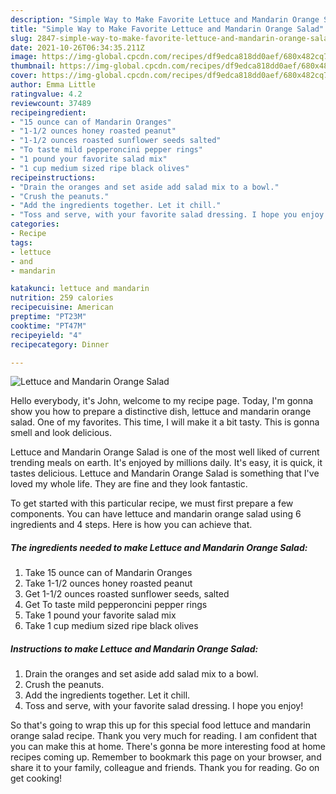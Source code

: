 ```yaml
---
description: "Simple Way to Make Favorite Lettuce and Mandarin Orange Salad"
title: "Simple Way to Make Favorite Lettuce and Mandarin Orange Salad"
slug: 2847-simple-way-to-make-favorite-lettuce-and-mandarin-orange-salad
date: 2021-10-26T06:34:35.211Z
image: https://img-global.cpcdn.com/recipes/df9edca818dd0aef/680x482cq70/lettuce-and-mandarin-orange-salad-recipe-main-photo.jpg
thumbnail: https://img-global.cpcdn.com/recipes/df9edca818dd0aef/680x482cq70/lettuce-and-mandarin-orange-salad-recipe-main-photo.jpg
cover: https://img-global.cpcdn.com/recipes/df9edca818dd0aef/680x482cq70/lettuce-and-mandarin-orange-salad-recipe-main-photo.jpg
author: Emma Little
ratingvalue: 4.2
reviewcount: 37489
recipeingredient:
- "15 ounce can of Mandarin Oranges"
- "1-1/2 ounces honey roasted peanut"
- "1-1/2 ounces roasted sunflower seeds salted"
- "To taste mild pepperoncini pepper rings"
- "1 pound your favorite salad mix"
- "1 cup medium sized ripe black olives"
recipeinstructions:
- "Drain the oranges and set aside add salad mix to a bowl."
- "Crush the peanuts."
- "Add the ingredients together. Let it chill."
- "Toss and serve, with your favorite salad dressing. I hope you enjoy!"
categories:
- Recipe
tags:
- lettuce
- and
- mandarin

katakunci: lettuce and mandarin 
nutrition: 259 calories
recipecuisine: American
preptime: "PT23M"
cooktime: "PT47M"
recipeyield: "4"
recipecategory: Dinner

---
```



![Lettuce and Mandarin Orange Salad](https://img-global.cpcdn.com/recipes/df9edca818dd0aef/680x482cq70/lettuce-and-mandarin-orange-salad-recipe-main-photo.jpg)

Hello everybody, it's John, welcome to my recipe page. Today, I'm gonna show you how to prepare a distinctive dish, lettuce and mandarin orange salad. One of my favorites. This time, I will make it a bit tasty. This is gonna smell and look delicious.

Lettuce and Mandarin Orange Salad is one of the most well liked of current trending meals on earth. It's enjoyed by millions daily. It's easy, it is quick, it tastes delicious. Lettuce and Mandarin Orange Salad is something that I've loved my whole life. They are fine and they look fantastic.




To get started with this particular recipe, we must first prepare a few components. You can have lettuce and mandarin orange salad using 6 ingredients and 4 steps. Here is how you can achieve that.

<!--inarticleads1-->

##### The ingredients needed to make Lettuce and Mandarin Orange Salad:

1. Take 15 ounce can of Mandarin Oranges
1. Take 1-1/2 ounces honey roasted peanut
1. Get 1-1/2 ounces roasted sunflower seeds, salted
1. Get To taste mild pepperoncini pepper rings
1. Take 1 pound your favorite salad mix
1. Take 1 cup medium sized ripe black olives




<!--inarticleads2-->

##### Instructions to make Lettuce and Mandarin Orange Salad:

1. Drain the oranges and set aside add salad mix to a bowl.
1. Crush the peanuts.
1. Add the ingredients together. Let it chill.
1. Toss and serve, with your favorite salad dressing. I hope you enjoy!




So that's going to wrap this up for this special food lettuce and mandarin orange salad recipe. Thank you very much for reading. I am confident that you can make this at home. There's gonna be more interesting food at home recipes coming up. Remember to bookmark this page on your browser, and share it to your family, colleague and friends. Thank you for reading. Go on get cooking!
